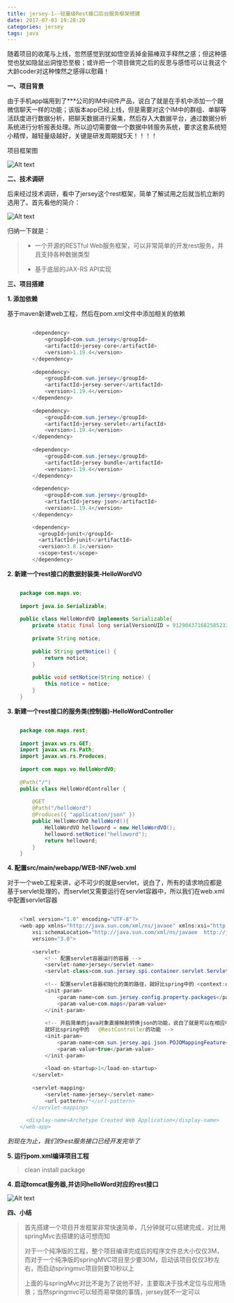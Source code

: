 ```yaml
---
title: jersey-1--轻量级Rest接口后台服务框架搭建
date: 2017-07-03 19:28:20
categories: jersey
tags: java
---
```


随着项目的收尾与上线，忽然感觉到犹如悟空丢掉金箍棒双手释然之感；但这种感觉也犹如隐鼠出洞惶恐至极；或许把一个项目做完之后的反思与感悟可以让我这个大龄coder对这种悚然之感得以慰藉！

<!--more-->

**一、项目背景**

由于手机app端用到了***公司的IM中间件产品，说白了就是在手机中添加一个跟微信聊天一样的功能；该版本app已经上线，但是需要对这个IM中的群组、单聊等活跃度进行数据分析，把聊天数据进行采集，然后存入大数据平台，通过数据分析系统进行分析报表处理。所以迫切需要做一个数据中转服务系统，要求这套系统短小精悍，越轻量级越好，关键是研发周期就5天！！！！

项目框架图

![Alt text](http://soujava.com/images/jerseykuangjiatu.png)


**二、技术调研**


后来经过技术调研，看中了jersey这个rest框架，简单了解试用之后就当机立断的选用了。首先看他的简介：

![Alt text](http://soujava.com/images/jerseyabort.png)

归纳一下就是：

> - 一个开源的RESTful Web服务框架，可以非常简单的开发rest服务，并且支持各种数据类型
>
> - 基于底层的JAX-RS API实现
> 

**三、项目搭建**


**1. 添加依赖**

基于maven新建web工程，然后在pom.xml文件中添加相关的依赖

```java

		<dependency>
		    <groupId>com.sun.jersey</groupId>
		    <artifactId>jersey-core</artifactId>
		    <version>1.19.4</version>
		</dependency>
  	
  		<dependency>
		    <groupId>com.sun.jersey</groupId>
		    <artifactId>jersey-server</artifactId>
		    <version>1.19.4</version>
		</dependency>
		
		<dependency>
		    <groupId>com.sun.jersey</groupId>
		    <artifactId>jersey-servlet</artifactId>
		    <version>1.19.4</version>
		</dependency>
		
		<dependency>
		    <groupId>com.sun.jersey</groupId>
		    <artifactId>jersey-bundle</artifactId>
		    <version>1.19.4</version>
		</dependency>
		
		<dependency>
		    <groupId>com.sun.jersey</groupId>
		    <artifactId>jersey-json</artifactId>
		    <version>1.19.4</version>
		</dependency>

	    <dependency>
	      <groupId>junit</groupId>
	      <artifactId>junit</artifactId>
	      <version>3.8.1</version>
	      <scope>test</scope>
	    </dependency>

```

**2. 新建一个rest接口的数据封装类-HelloWordVO**

```java

	package com.maps.vo;
	
	import java.io.Serializable;
	
	public class HelloWordVO implements Serializable{
		private static final long serialVersionUID = 9129043716825852339L;
		
		private String notice;
	
		public String getNotice() {
			return notice;
		}
	
		public void setNotice(String notice) {
			this.notice = notice;
		}
	}

```


**3. 新建一个rest接口的服务类(控制器)-HelloWordController**

```java

	package com.maps.rest;
	
	import javax.ws.rs.GET;
	import javax.ws.rs.Path;
	import javax.ws.rs.Produces;
	
	import com.maps.vo.HelloWordVO;
	
	@Path("/")
	public class HelloWordController {
		
		@GET
		@Path("/helloWord")
		@Produces({ "application/json" })
		public HelloWordVO helloWord(){
			HelloWordVO helloword = new HelloWordVO();
			helloword.setNotice("helloword");
			return helloword;
		}
	}

```


**4. 配置src/main/webapp/WEB-INF/web.xml**

对于一个web工程来讲，必不可少的就是servlet，说白了，所有的请求响应都是基于servlet处理的，而servlet又需要运行在servlet容器中，所以我们在web.xml中配置servlet容器

```java

	<?xml version="1.0" encoding="UTF-8"?>
	<web-app xmlns="http://java.sun.com/xml/ns/javaee" xmlns:xsi="http://www.w3.org/2001/XMLSchema-instance"
		xsi:schemaLocation="http://java.sun.com/xml/ns/javaee  http://java.sun.com/xml/ns/javaee/web-app_3_0.xsd"
		version="3.0">
	    
	    <servlet>
	    	<!-- 配置servlet容器运行的容器 -->
			<servlet-name>jersey</servlet-name> 
			<servlet-class>com.sun.jersey.spi.container.servlet.ServletContainer</servlet-class>
	        
			<!-- 配置servlet容器初始化的类的路径，就好比spring中的 <context:component-scan base-package="com.*" />的功能 -->
			<init-param>
	            <param-name>com.sun.jersey.config.property.packages</param-name>
				<param-value>com.maps</param-value> 
			</init-param> 
			
			<!-- 开启简单的java对象直接映射转换json的功能，说白了就是可以在相应中直接在方法中对应的的java对象作为响应返回 ，
			就好比spring中的   @RestController的功能 -->
			<init-param>
	            <param-name>com.sun.jersey.api.json.POJOMappingFeature</param-name>
	            <param-value>true</param-value>
	        </init-param>
			
			<load-on-startup>1</load-on-startup>
		</servlet>
	    
	    <servlet-mapping>
	        <servlet-name>jersey</servlet-name>
	        <url-pattern>/*</url-pattern>
	    </servlet-mapping>
	    
	  <display-name>Archetype Created Web Application</display-name>
	</web-app>

```

*到现在为止，我们的rest服务接口已经开发完毕了*


**5. 运行pom.xml编译项目工程**

> clean install package


**4. 启动tomcat服务器,并访问helloWord对应的rest接口**


![Alt text](http://soujava.com/images/jerseyhello.png)


**四、小结**

> 首先搭建一个项目开发框架非常快速简单，几分钟就可以搭建完成，对比用springMvc去搭建的话可想而知
> 
> 对于一个纯净版的工程，整个项目编译完成后的程序文件总大小仅仅3M，而对于一个纯净版的springMVC项目至少要30M，启动该项目仅仅3秒左右，而启动springmvc项目则要10秒以上
> 
> 上面的与springMvc对比不是为了说他不好，主要取决于技术定位与应用场景；当然springmvc可以轻而易举做的事情，jersey就不一定可以






